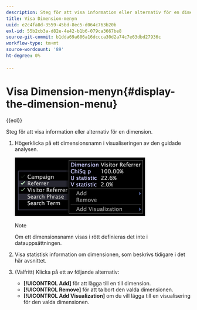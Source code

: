 ```yaml
---
description: Steg för att visa information eller alternativ för en dimension.
title: Visa Dimension-menyn
uuid: e2c4fa8d-3559-45bd-8ec5-d064c763b20b
exl-id: 55b2cb3a-d82e-4e42-b1b6-079ca3667be8
source-git-commit: b1dda69a606a16dccca30d2a74c7e63dbd27936c
workflow-type: tm+mt
source-wordcount: '89'
ht-degree: 0%

---
```


# Visa Dimension-menyn{#display-the-dimension-menu}

{{eol}}

Steg för att visa information eller alternativ för en dimension.

1. Högerklicka på ett dimensionsnamn i visualiseringen av den guidade analysen.

   ![Steginformation](assets/mnu_GuidedAnalysis.png)

   >[!NOTE]
   >
   >Om ett dimensionsnamn visas i rött definieras det inte i datauppsättningen.

1. Visa statistisk information om dimensionen, som beskrivs tidigare i det här avsnittet.
1. (Valfritt) Klicka på ett av följande alternativ:

   * **[!UICONTROL Add]** för att lägga till en till dimension.
   * **[!UICONTROL Remove]** för att ta bort den valda dimensionen.
   * **[!UICONTROL Add Visualization]** om du vill lägga till en visualisering för den valda dimensionen.
